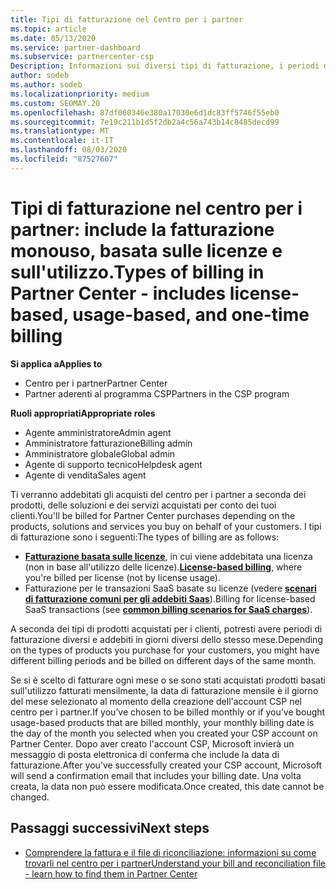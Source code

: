 ```yaml
---
title: Tipi di fatturazione nel Centro per i partner
ms.topic: article
ms.date: 05/13/2020
ms.service: partner-dashboard
ms.subservice: partnercenter-csp
Description: Informazioni sui diversi tipi di fatturazione, i periodi di fatturazione e le date di fatturazione che potrebbero essere visualizzati nel centro per i partner.
author: sodeb
ms.author: sodeb
ms.localizationpriority: medium
ms.custom: SEOMAY.20
ms.openlocfilehash: 87df060346e380a17030e6d1dc83ff5746f55eb0
ms.sourcegitcommit: 7e19c211b1d5f2db2a4c56a743b14c8485decd99
ms.translationtype: MT
ms.contentlocale: it-IT
ms.lasthandoff: 08/03/2020
ms.locfileid: "87527607"
---
```

# <a name="types-of-billing-in-partner-center---includes-license-based-usage-based-and-one-time-billing"></a><span data-ttu-id="3e393-103">Tipi di fatturazione nel centro per i partner: include la fatturazione monouso, basata sulle licenze e sull'utilizzo.</span><span class="sxs-lookup"><span data-stu-id="3e393-103">Types of billing in Partner Center - includes license-based, usage-based, and one-time billing</span></span>

<span data-ttu-id="3e393-104">**Si applica a**</span><span class="sxs-lookup"><span data-stu-id="3e393-104">**Applies to**</span></span>

- <span data-ttu-id="3e393-105">Centro per i partner</span><span class="sxs-lookup"><span data-stu-id="3e393-105">Partner Center</span></span>
- <span data-ttu-id="3e393-106">Partner aderenti al programma CSP</span><span class="sxs-lookup"><span data-stu-id="3e393-106">Partners in the CSP program</span></span>

<span data-ttu-id="3e393-107">**Ruoli appropriati**</span><span class="sxs-lookup"><span data-stu-id="3e393-107">**Appropriate roles**</span></span>

- <span data-ttu-id="3e393-108">Agente amministratore</span><span class="sxs-lookup"><span data-stu-id="3e393-108">Admin agent</span></span>
- <span data-ttu-id="3e393-109">Amministratore fatturazione</span><span class="sxs-lookup"><span data-stu-id="3e393-109">Billing admin</span></span>
- <span data-ttu-id="3e393-110">Amministratore globale</span><span class="sxs-lookup"><span data-stu-id="3e393-110">Global admin</span></span>
- <span data-ttu-id="3e393-111">Agente di supporto tecnico</span><span class="sxs-lookup"><span data-stu-id="3e393-111">Helpdesk agent</span></span>
- <span data-ttu-id="3e393-112">Agente di vendita</span><span class="sxs-lookup"><span data-stu-id="3e393-112">Sales agent</span></span>

<span data-ttu-id="3e393-113">Ti verranno addebitati gli acquisti del centro per i partner a seconda dei prodotti, delle soluzioni e dei servizi acquistati per conto dei tuoi clienti.</span><span class="sxs-lookup"><span data-stu-id="3e393-113">You'll be billed for Partner Center purchases depending on the products, solutions and services you buy on behalf of your customers.</span></span> <span data-ttu-id="3e393-114">I tipi di fatturazione sono i seguenti:</span><span class="sxs-lookup"><span data-stu-id="3e393-114">The types of billing are as follows:</span></span>

- <span data-ttu-id="3e393-115">[**Fatturazione basata sulle licenze**](license-based-billing.md), in cui viene addebitata una licenza (non in base all'utilizzo delle licenze).</span><span class="sxs-lookup"><span data-stu-id="3e393-115">[**License-based billing**](license-based-billing.md), where you're billed per license (not by license usage).</span></span>
- <span data-ttu-id="3e393-116">Fatturazione per le transazioni SaaS basate su licenze (vedere [**scenari di fatturazione comuni per gli addebiti Saas**](common-billing-scenarios-saas.md)).</span><span class="sxs-lookup"><span data-stu-id="3e393-116">Billing for license-based SaaS transactions (see [**common billing scenarios for SaaS charges**](common-billing-scenarios-saas.md)).</span></span>

<span data-ttu-id="3e393-117">A seconda dei tipi di prodotti acquistati per i clienti, potresti avere periodi di fatturazione diversi e addebiti in giorni diversi dello stesso mese.</span><span class="sxs-lookup"><span data-stu-id="3e393-117">Depending on the types of products you purchase for your customers, you might have different billing periods and be billed on different days of the same month.</span></span>

<span data-ttu-id="3e393-118">Se si è scelto di fatturare ogni mese o se sono stati acquistati prodotti basati sull'utilizzo fatturati mensilmente, la data di fatturazione mensile è il giorno del mese selezionato al momento della creazione dell'account CSP nel centro per i partner.</span><span class="sxs-lookup"><span data-stu-id="3e393-118">If you’ve chosen to be billed monthly or if you’ve bought usage-based products that are billed monthly, your monthly billing date is the day of the month you selected when you created your CSP account on Partner Center.</span></span> <span data-ttu-id="3e393-119">Dopo aver creato l'account CSP, Microsoft invierà un messaggio di posta elettronica di conferma che include la data di fatturazione.</span><span class="sxs-lookup"><span data-stu-id="3e393-119">After you’ve successfully created your CSP account, Microsoft will send a confirmation email that includes your billing date.</span></span> <span data-ttu-id="3e393-120">Una volta creata, la data non può essere modificata.</span><span class="sxs-lookup"><span data-stu-id="3e393-120">Once created, this date cannot be changed.</span></span>

## <a name="next-steps"></a><span data-ttu-id="3e393-121">Passaggi successivi</span><span class="sxs-lookup"><span data-stu-id="3e393-121">Next steps</span></span>

- [<span data-ttu-id="3e393-122">Comprendere la fattura e il file di riconciliazione: informazioni su come trovarli nel centro per i partner</span><span class="sxs-lookup"><span data-stu-id="3e393-122">Understand your bill and reconciliation file - learn how to find them in Partner Center</span></span>](read-your-bill.md)